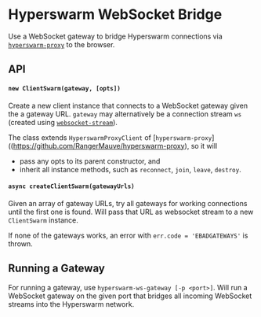 # Hyperswarm WebSocket Bridge

Use a WebSocket gateway to bridge Hyperswarm connections via [`hyperswarm-proxy`](https://github.com/RangerMauve/hyperswarm-proxy) to the browser.

## API

#### `new ClientSwarm(gateway, [opts])`

Create a new client instance that connects to a WebSocket gateway given the a gateway URL. `gateway` may alternatively be a connection stream `ws` (created using [`websocket-stream`](https://github.com/maxogden/websocket-stream)).

The class extends `HyperswarmProxyClient` of [`hyperswarm-proxy`]((https://github.com/RangerMauve/hyperswarm-proxy), so it will
* pass any opts to its parent constructor, and
* inherit all instance methods, such as `reconnect`, `join`, `leave`, `destroy`.

#### `async createClientSwarm(gatewayUrls)`

Given an array of gateway URLs, try all gateways for working connections until the first one is found. Will pass that URL as websocket stream to a new `ClientSwarm` instance.

If none of the gateways works, an error with `err.code = 'EBADGATEWAYS'` is thrown.

## Running a Gateway

For running a gateway, use `hyperswarm-ws-gateway [-p <port>]`. Will run a WebSocket gateway on the given port that bridges all incoming WebSocket streams into the Hyperswarm network.

